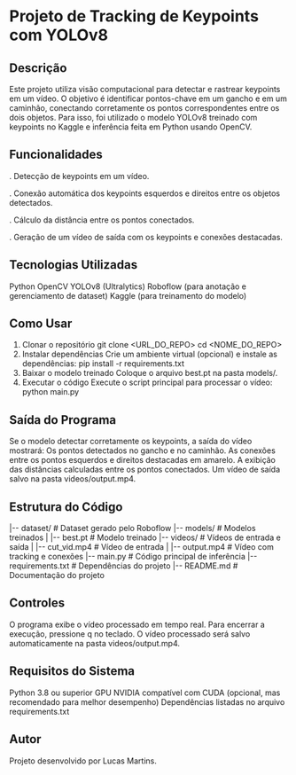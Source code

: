 # Projeto de Tracking de Keypoints com YOLOv8
## Descrição
Este projeto utiliza visão computacional para detectar e rastrear keypoints em um vídeo. O objetivo é identificar pontos-chave em um gancho e em um caminhão, conectando corretamente os pontos correspondentes entre os dois objetos. Para isso, foi utilizado o modelo YOLOv8 treinado com keypoints no Kaggle e inferência feita em Python usando OpenCV.
## Funcionalidades
. Detecção de keypoints em um vídeo.

. Conexão automática dos keypoints esquerdos e direitos entre os objetos detectados.
 
. Cálculo da distância entre os pontos conectados.

. Geração de um vídeo de saída com os keypoints e conexões destacadas.

## Tecnologias Utilizadas
Python
OpenCV
YOLOv8 (Ultralytics)
Roboflow (para anotação e gerenciamento de dataset)
Kaggle (para treinamento do modelo)
## Como Usar
1. Clonar o repositório
git clone <URL_DO_REPO>
cd <NOME_DO_REPO>
2. Instalar dependências
Crie um ambiente virtual (opcional) e instale as dependências:
pip install -r requirements.txt
3. Baixar o modelo treinado
Coloque o arquivo best.pt na pasta models/.
4. Executar o código
Execute o script principal para processar o vídeo:
python main.py
## Saída do Programa
Se o modelo detectar corretamente os keypoints, a saída do vídeo mostrará:
Os pontos detectados no gancho e no caminhão.
As conexões entre os pontos esquerdos e direitos destacadas em amarelo.
A exibição das distâncias calculadas entre os pontos conectados.
Um vídeo de saída salvo na pasta videos/output.mp4.
## Estrutura do Código
|-- dataset/                # Dataset gerado pelo Roboflow
|-- models/                 # Modelos treinados
|   |-- best.pt             # Modelo treinado
|-- videos/                 # Vídeos de entrada e saída
|   |-- cut_vid.mp4         # Vídeo de entrada
|   |-- output.mp4          # Vídeo com tracking e conexões
|-- main.py                 # Código principal de inferência
|-- requirements.txt        # Dependências do projeto
|-- README.md               # Documentação do projeto
## Controles
O programa exibe o vídeo processado em tempo real.
Para encerrar a execução, pressione q no teclado.
O vídeo processado será salvo automaticamente na pasta videos/output.mp4.
## Requisitos do Sistema
Python 3.8 ou superior
GPU NVIDIA compatível com CUDA (opcional, mas recomendado para melhor desempenho)
Dependências listadas no arquivo requirements.txt
## Autor
Projeto desenvolvido por Lucas Martins.
